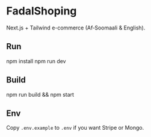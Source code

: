 
# FadalShoping
Next.js + Tailwind e-commerce (Af‑Soomaali & English).

## Run
npm install
npm run dev

## Build
npm run build && npm start

## Env
Copy `.env.example` to `.env` if you want Stripe or Mongo.
